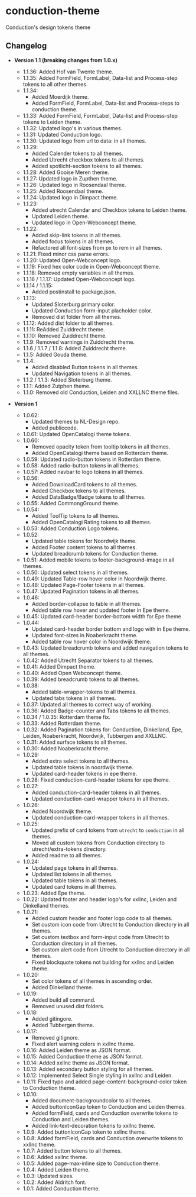 # conduction-theme

Conduction's design tokens theme

## Changelog

- **Version 1.1 (breaking changes from 1.0.x)**

  - 1.1.36: Added Hof van Twente theme.
  - 1.1.35: Added FormField, FormLabel, Data-list and Process-step tokens to all other themes.
  - 1.1.34: 
    - Added Moerdijk theme.
    - Added FormField, FormLabel, Data-list and Process-steps to conduction theme.
  - 1.1.33: Added FormField, FormLabel, Data-list and Process-step tokens to Leiden theme.
  - 1.1.32: Updated logo's in various themes.
  - 1.1.31: Updated Conduction logo.
  - 1.1.30: Updated logo from url to data: in all themes.
  - 1.1.29:
    - Added Calender tokens to all themes.
    - Added Utrecht checkbox tokens to all themes.
    - Added spotlicht-section tokens to all themes.
  - 1.1.28: Added Gooise Meren theme.
  - 1.1.27: Updated logo in Zupthen theme.
  - 1.1.26: Updated logo in Roosendaal theme.
  - 1.1.25: Added Roosendaal theme.
  - 1.1.24: Updated logo in Dimpact theme.
  - 1.1.23:
    - Added utrecht Calendar and Checkbox tokens to Leiden theme.
    - Updated Leiden theme.
    - Updated logo in Open-Webconcept theme.
  - 1.1.22:
    - Added skip-link tokens in all themes.
    - Added focus tokens in all themes.
    - Refactored all font-sizes from px to rem in all themes.
  - 1.1.21: Fixed minor css parse errors.
  - 1.1.20: Updated Open-Webconcept logo.
  - 1.1.19: Fixed hex color code in Open-Webconcept theme.
  - 1.1.18: Removed empty variables in all themes.
  - 1.1.16 / 1.1.17: Updated Open-Webconcept logo.
  - 1.1.14 / 1.1.15:
    - Added postinstall to package.json.
  - 1.1.13:
    - Updated Sloterburg primary color.
    - Updated Conduction form-input placholder color.
    - Removed dist folder from all themes.
  - 1.1.12: Added dist folder to all themes.
  - 1.1.11: ReAdded Zuiddrecht theme.
  - 1.1.10: Removed Zuiddrecht theme.
  - 1.1.9: Removed warnings in Zuiddrecht theme.
  - 1.1.6 / 1.1.7 / 1.1.8: Added Zuiddrecht theme.
  - 1.1.5: Added Gouda theme.
  - 1.1.4:
    - Added disabled Button tokens in all themes.
    - Updated Navigation tokens in all themes.
  - 1.1.2 / 1.1.3: Added Sloterburg theme.
  - 1.1.1: Added Zutphen theme.
  - 1.1.0: Removed old Conduction, Leiden and XXLLNC theme files.

- **Version 1**

  - 1.0.62:
    - Updated themes to NL-Design repo.
    - Added publiccode.
  - 1.0.61: Updated OpenCatalogi theme tokens.
  - 1.0.60:
    - Removed opacity token from tooltip tokens in all themes.
    - Added OpenCatalogi theme based on Rotterdam theme.
  - 1.0.59: Updated radio-button tokens in Rotterdam theme.
  - 1.0.58: Added radio-button tokens in all themes.
  - 1.0.57: Added navbar to logo tokens in all themes.
  - 1.0.56:
    - Added DownloadCard tokens to all themes.
    - Added Checkbox tokens to all themes.
    - Added DataBadge/Badge tokens to all themes.
  - 1.0.55: Added CommongGround theme.
  - 1.0.54:
    - Added ToolTip tokens to all themes.
    - Added OpenCatalogi Rating tokens to all themes.
  - 1.0.53: Added Conduction Logo tokens.
  - 1.0.52:
    - Updated table tokens for Noordwijk theme.
    - Added Footer content tokens to all themes.
    - Updated breadcrumb tokens for Conduction theme.
  - 1.0.51: Added mobile tokens to footer-background-image in all themes.
  - 1.0.50: Updated select tokens in all themes.
  - 1.0.49: Updated Table-row hover color in Noordwijk theme.
  - 1.0.48: Updated Page-Footer tokens in all themes.
  - 1.0.47: Updated Pagination tokens in all themes.
  - 1.0.46:
    - Added border-collapse to table in all themes.
    - Added table row hover and updated footer in Epe theme.
  - 1.0.45: Updated card-header border-bottom width for Epe theme
  - 1.0.44:
    - Updated card-header border bottom and logo with in Epe theme.
    - Updated font-sizes in Noaberkracht theme.
    - Added table row hover color in Noordwijk theme.
  - 1.0.43: Updated breadcrumb tokens and added navigation tokens to all themes.
  - 1.0.42: Added Utrecht Separator tokens to all themes.
  - 1.0.41: Added Dimpact theme.
  - 1.0.40: Added Open Webconcept theme.
  - 1.0.39: Added breadcrumb tokens to all themes.
  - 1.0.38:
    - Added table-wrapper-tokens to all themes.
    - Updated tabs tokens in all themes.
  - 1.0.37: Updated all themes to correct way of working.
  - 1.0.36: Added Badge-counter and Tabs tokens to all themes.
  - 1.0.34 / 1.0.35: Rotterdam theme fix.
  - 1.0.33: Added Rotterdam theme.
  - 1.0.32: Added Pagination tokens for: Conduction, Dinkelland, Epe, Leiden, Noaberkracht, Noordwijk, Tubbergen and XXLLNC.
  - 1.0.31: Added surface tokens to all themes.
  - 1.0.30: Added Noaberkracht theme.
  - 1.0.29:
    - Added extra select tokens to all themes.
    - Updated table tokens in noordwijk theme.
    - Updated card-header tokens in epe theme.
  - 1.0.28: Fixed conduction-card-header tokens for epe theme.
  - 1.0.27:
    - Added conduction-card-header tokens in all themes.
    - Updated conduction-card-wrapper tokens in all themes.
  - 1.0.26:
    - Added Noordwijk theme.
    - Updated conduction-card-wrapper tokens in all themes.
  - 1.0.25:
    - Updated prefix of card tokens from `utrecht` to `conduction` in all themes.
    - Moved all custom tokens from Conduction directory to utrecht/extra-tokens directory.
    - Added readme to all themes.
  - 1.0.24:
    - Updated page tokens in all themes.
    - Updated list tokens in all themes.
    - Updated table tokens in all themes.
    - Updated card tokens in all themes.
  - 1.0.23: Added Epe theme.
  - 1.0.22: Updated footer and header logo's for xxllnc, Leiden and Dinkelland themes.
  - 1.0.21:
    - Added custom header and footer logo code to all themes.
    - Set custom icon code from Utrecht to Conduction directory in all themes.
    - Set custom textbox and form-input code from Utrecht to Conduction directory in all themes.
    - Set custom alert code from Utrecht to Conduction directory in all themes.
    - Fixed blockquote tokens not building for xxllnc and Leiden theme.
  - 1.0.20:
    - Set color tokens of all themes in ascending order.
    - Added Dinkelland theme.
  - 1.0.19:
    - Added build all command.
    - Removed unused dist folders.
  - 1.0.18:
    - Added gitingore.
    - Added Tubbergen theme.
  - 1.0.17:
    - Removed gitignore.
    - Fixed alert warning colors in xxllnc theme.
  - 1.0.16: Added Leiden theme as JSON format.
  - 1.0.15: Added Conduction theme as JSON format.
  - 1.0.14: Added xxllnc theme as JSON format.
  - 1.0.13: Added secondary button styling for all themes.
  - 1.0.12: Implemented Select Single styling in xxllnc and Leiden.
  - 1.0.11: Fixed typo and added page-content-background-color token to Conduction theme.
  - 1.0.10:
    - Added document-backgroundcolor to all themes.
    - Added buttonIconGap token to Conduction and Leiden themes.
    - Added formField, cards and Conduction overwrite tokens to Conduction and Leiden themes.
    - Added link-text-decoration tokens to xxllnc theme.
  - 1.0.9: Added buttonIconGap token to xxllnc theme.
  - 1.0.8: Added formField, cards and Conduction overwrite tokens to xxllnc theme.
  - 1.0.7: Added button tokens to all themes.
  - 1.0.6: Added xxllnc theme.
  - 1.0.5: Added page-max-inline size to Conduction theme.
  - 1.0.4: Added Leiden theme.
  - 1.0.3: Updated sizes.
  - 1.0.2: Added Aldritch font.
  - 1.0.1: Added Conduction theme.
